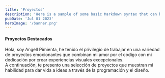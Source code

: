 ```yaml
---
title: 'Proyectos'
description: 'Here is a sample of some basic Markdown syntax that can be used when writing Markdown content in Astro.'
pubDate: 'Jul 01 2023'
heroImage: '/banner.png'
---
```

#### Proyectos Destacados

Hola, soy Angell Pimienta, he tenido el privilegio de trabajar en una variedad de proyectos emocionantes que combinan mi amor por el código con mi dedicación por crear experiencias visuales excepcionales.  
A continuación, te presento una selección de proyectos que muestran mi habilidad para dar vida a ideas a través de la programación y el diseño.


